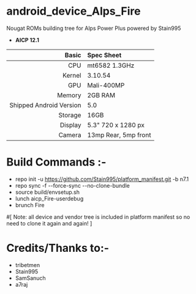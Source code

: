 # android_device_Alps_Fire
Nougat ROMs building tree for Alps Power Plus powered by Stain995
- **AICP 12.1**

Basic   | Spec Sheet
-------:|:-------------------------
CPU     | mt6582 1.3GHz
Kernel  | 3.10.54
GPU     | Mali-400MP
Memory  | 2GB RAM
Shipped Android Version | 5.0
Storage | 16GB
Display | 5.3" 720 x 1280 px
Camera  | 13mp Rear, 5mp front




# Build Commands :-

  * repo init -u https://github.com/Stain995/platform_manifest.git -b n7.1
  * repo sync -f --force-sync --no-clone-bundle
  * source build/envsetup.sh
  * lunch aicp_Fire-userdebug
  * brunch Fire

#[ Note: all device and vendor tree is included in platform manifest so no need to clone it again and again! ]

# Credits/Thanks to:-

 * tribetmen
 * Stain995
 * SamSanuch
 * a7raj
